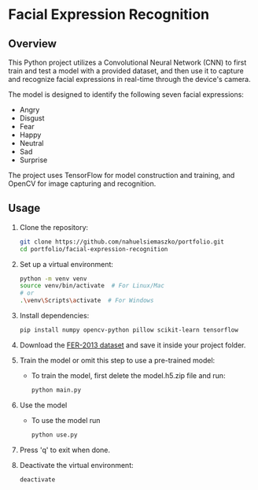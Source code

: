 # Facial Expression Recognition

## Overview

This Python project utilizes a Convolutional Neural Network (CNN) to first train and test a model with a provided dataset, and then use it to capture and recognize facial expressions in real-time through the device's camera.

The model is designed to identify the following seven facial expressions:
- Angry
- Disgust
- Fear
- Happy
- Neutral
- Sad
- Surprise

The project uses TensorFlow for model construction and training, and OpenCV for image capturing and recognition.

## Usage

1. Clone the repository:

    ```bash
    git clone https://github.com/nahuelsiemaszko/portfolio.git
    cd portfolio/facial-expression-recognition
    ```

2. Set up a virtual environment:

    ```bash
    python -m venv venv
    source venv/bin/activate  # For Linux/Mac
    # or
    .\venv\Scripts\activate  # For Windows
    ```

3. Install dependencies:

    ```bash
    pip install numpy opencv-python pillow scikit-learn tensorflow
    ```

4. Download the [FER-2013 dataset](https://www.kaggle.com/datasets/msambare/fer2013) and save it inside your project folder.

5. Train the model or omit this step to use a pre-trained model:

    - To train the model, first delete the model.h5.zip file and run:

        ```bash
        python main.py
        ```

6. Use the model
   
    - To use the model run

        ```bash
        python use.py
        ```

7. Press 'q' to exit when done.

8. Deactivate the virtual environment:

    ```bash
    deactivate
    ```
